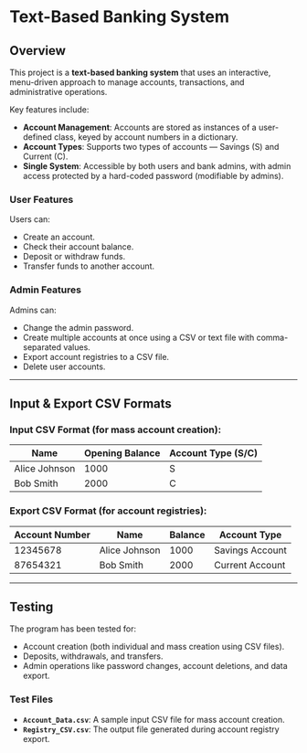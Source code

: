 # Text-Based Banking System

## Overview
This project is a **text-based banking system** that uses an interactive, menu-driven approach to manage accounts, transactions, and administrative operations.

Key features include:
- **Account Management**: Accounts are stored as instances of a user-defined class, keyed by account numbers in a dictionary.
- **Account Types**: Supports two types of accounts — Savings (S) and Current (C).
- **Single System**: Accessible by both users and bank admins, with admin access protected by a hard-coded password (modifiable by admins).

### User Features
Users can:
- Create an account.
- Check their account balance.
- Deposit or withdraw funds.
- Transfer funds to another account.

### Admin Features
Admins can:
- Change the admin password.
- Create multiple accounts at once using a CSV or text file with comma-separated values.
- Export account registries to a CSV file.
- Delete user accounts.

---

## Input & Export CSV Formats

### Input CSV Format (for mass account creation):
| Name            | Opening Balance | Account Type (S/C) |
|------------------|-----------------|---------------------|
| Alice Johnson    | 1000            | S                  |
| Bob Smith        | 2000            | C                  |

### Export CSV Format (for account registries):
| Account Number | Name            | Balance | Account Type         |
|----------------|-----------------|---------|----------------------|
| 12345678       | Alice Johnson   | 1000    | Savings Account      |
| 87654321       | Bob Smith       | 2000    | Current Account      |

---

## Testing
The program has been tested for:
- Account creation (both individual and mass creation using CSV files).
- Deposits, withdrawals, and transfers.
- Admin operations like password changes, account deletions, and data export.

### Test Files
- **`Account_Data.csv`**: A sample input CSV file for mass account creation.
- **`Registry_CSV.csv`**: The output file generated during account registry export.


